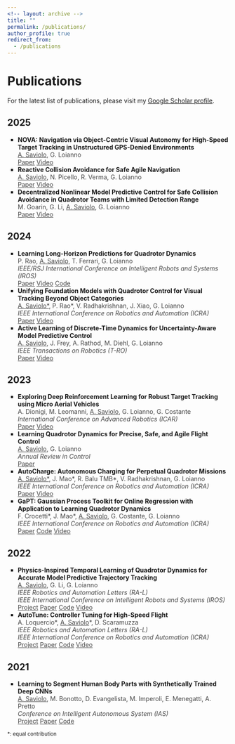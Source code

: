 ```yaml
---
<!-- layout: archive -->
title: ""
permalink: /publications/
author_profile: true
redirect_from:
  - /publications
---
```


<head>
<style>
p.publications {
  text-align: justify;
}
div.title {
  text-align: left;
  font-weight: bold;
}
div.description {
  text-align: left;
  opacity: 0.8;
}
</style>
</head>

# Publications

For the latest list of publications, please visit my <a href="https://scholar.google.com/citations?user=HaOQ8AoAAAAJ&hl=en&oi=ao">Google Scholar profile</a>.

## 2025

<ul style="list-style-type:square">

<li>
<div class="title">NOVA: Navigation via Object-Centric Visual Autonomy for High-Speed Target Tracking in Unstructured GPS-Denied Environments</div>
<div class="description"><u>A. Saviolo</u>, G. Loianno</div>
<div class="description">
  <a href="https://arxiv.org/pdf/2506.18689">Paper</a>
  <a href="https://youtu.be/UpbcSKQrHfk">Video</a>
</div>
</li>

<li>
<div class="title">Reactive Collision Avoidance for Safe Agile Navigation</div>
<div class="description"><u>A. Saviolo</u>, N. Picello, R. Verma, G. Loianno</div>
<div class="description">
  <a href="https://www.arxiv.org/pdf/2409.11962">Paper</a>
  <a href="https://youtu.be/pUiWym4NsvA">Video</a>
</div>
</li>

<li>
<div class="title">Decentralized Nonlinear Model Predictive Control for Safe Collision Avoidance in Quadrotor Teams with Limited Detection Range</div>
<div class="description">M. Goarin, G. Li, <u>A. Saviolo</u>, G. Loianno</div>
<div class="description">
  <a href="https://arxiv.org/pdf/2409.17379">Paper</a>
  <a href="https://youtu.be/qTZPzcUJg0s">Video</a>
</div>
</li>

</ul>

## 2024

<ul style="list-style-type:square">

<li>
<div class="title">Learning Long-Horizon Predictions for Quadrotor Dynamics</div>
<div class="description">P. Rao, <u>A. Saviolo</u>, T. Ferrari, G. Loianno</div>
  <div class="description"><i>IEEE/RSJ International Conference on Intelligent Robots and Systems (IROS)</i></div>
<div class="description">
  <a href="https://arxiv.org/pdf/2407.12964">Paper</a>
  <a href="https://youtu.be/MPUJunMD11U">Video</a>
  <a href="https://github.com/arplaboratory/long-horizon-dynamics">Code</a>
</div>
</li>

<li>
<div class="title">Unifying Foundation Models with Quadrotor Control for Visual Tracking Beyond Object Categories</div>
<div class="description"><u>A. Saviolo*</u>, P. Rao*, V. Radhakrishnan, J. Xiao, G. Loianno</div>
  <div class="description"><i>IEEE International Conference on Robotics and Automation (ICRA)</i></div>
<div class="description">
  <a href="https://arxiv.org/pdf/2310.04781.pdf">Paper</a>
  <a href="https://youtu.be/35sX9C1wUpA">Video</a>
</div>
</li>

<li>
<div class="title">Active Learning of Discrete-Time Dynamics for Uncertainty-Aware Model Predictive Control</div>
<div class="description"><u>A. Saviolo</u>, J. Frey, A. Rathod, M. Diehl, G. Loianno</div>
<div class="description"><i>IEEE Transactions on Robotics (T-RO)</i></div>
<div class="description">
  <a href="https://arxiv.org/pdf/2210.12583.pdf">Paper</a>
  <a href="https://youtu.be/QmEhSTcWob4">Video</a>
</div>
</li>

</ul>
  
## 2023

<ul style="list-style-type:square">

<li>
<div class="title">Exploring Deep Reinforcement Learning for Robust Target Tracking using Micro Aerial Vehicles</div>
<div class="description">A. Dionigi, M. Leomanni, <u>A. Saviolo</u>, G. Loianno, G. Costante</div>
<div class="description"><i>International Conference on Advanced Robotics (ICAR)</i></div>
<div class="description">
  <a href="https://arxiv.org/abs/2312.17552">Paper</a>
  <a href="https://www.youtube.com/watch?v=22kI976fykA&ab_channel=ISARLab_UNIPG">Video</a>
</div>
</li>

<li>
<div class="title">Learning Quadrotor Dynamics for Precise, Safe, and Agile Flight Control</div>
<div class="description"><u>A. Saviolo</u>, G. Loianno</div>
<div class="description"><i>Annual Review in Control</i></div>
<div class="description">
  <a href="https://www.sciencedirect.com/science/article/pii/S1367578823000135">Paper</a>
</div>
</li>

<li>
<div class="title">AutoCharge: Autonomous Charging for Perpetual Quadrotor Missions</div>
<div class="description"><u>A. Saviolo*</u>, J. Mao*, R. Balu TMB*, V. Radhakrishnan, G. Loianno</div>
<div class="description"><i>IEEE International Conference on Robotics and Automation (ICRA)</i></div>
<div class="description">
  <a href="https://arxiv.org/abs/2306.05111">Paper</a>
  <a href="https://youtu.be/6xYvI-qIe3M">Video</a>
</div>
</li>
  
<li>
<div class="title">GaPT: Gaussian Process Toolkit for Online Regression with Application to Learning Quadrotor Dynamics</div>
<div class="description">F. Crocetti*, J. Mao*, <u>A. Saviolo</u>, G. Costante, G. Loianno</div>
<div class="description"><i>IEEE International Conference on Robotics and Automation (ICRA)</i></div>
<div class="description">
  <a href="https://arxiv.org/abs/2303.08181">Paper</a> 
  <a href="https://github.com/arplaboratory/GaPT">Code</a> 
  <a href="https://youtu.be/Bi5x2sQcW3s">Video</a>
</div>
</li>

</ul>

## 2022

<ul style="list-style-type:square">

<li>
<div class="title">Physics-Inspired Temporal Learning of Quadrotor Dynamics for Accurate Model Predictive Trajectory Tracking</div>
<div class="description"><u>A. Saviolo</u>, G. Li, G. Loianno</div>
<div class="description"><i>IEEE Robotics and Automation Letters (RA-L)</i></div>
<div class="description"><i>IEEE International Conference on Intelligent Robots and Systems (IROS)</i></div>
<div class="description">
  <a href="https://alessandrosaviolo.github.io/PI-TCN/">Project</a>
  <a href="https://ieeexplore.ieee.org/abstract/document/9834096">Paper</a> 
  <a href="https://github.com/arplaboratory/PI-TCN">Code</a> 
  <a href="https://youtu.be/dsOtKfuRjEk">Video</a>
</div>
</li>
  
<li>
<div class="title">AutoTune: Controller Tuning for High-Speed Flight</div>
<div class="description">A. Loquercio*, <u>A. Saviolo</u>*, D. Scaramuzza</div>
<div class="description"><i>IEEE Robotics and Automation Letters (RA-L)</i></div>
<div class="description"><i>IEEE International Conference on Robotics and Automation (ICRA)</i></div>
<div class="description">
  <a href="https://alessandrosaviolo.github.io/Autotune/">Project</a>
  <a href="https://ieeexplore.ieee.org/document/9696365">Paper</a> 
  <a href="https://github.com/uzh-rpg/mh_autotune">Code</a> 
  <a href="https://www.youtube.com/watch?v=m2q_y7C01So&ab_channel=UZHRoboticsandPerceptionGroup">Video</a>
</div>
</li>
  
</ul>

## 2021

<ul style="list-style-type:square">

<li>
<div class="title">Learning to Segment Human Body Parts with Synthetically Trained Deep CNNs</div>
<div class="description"><u>A. Saviolo</u>, M. Bonotto, D. Evangelista, M. Imperoli, E. Menegatti, A. Pretto</div>
<div class="description"><i>Conference on Intelligent Autonomous System (IAS)</i></div>
<div class="description">
  <a href="https://alessandrosaviolo.github.io/HumanBodySegmentation/">Project</a>
  <a href="https://arxiv.org/abs/2102.01460">Paper</a> 
  <a href="https://github.com/AlessandroSaviolo/HBPSegmentation">Code</a>
</div>
</li>

</ul>

<p><small>*: equal contribution</small></p>

<!--# Reviews

<ul>
<li><div class="description">IEEE Transactions on Robotics</div></li>
<li><div class="description">IEEE Robotics and Automation Letters</div></li>
<li><div class="description">IEEE International Conference on Robotics and Automation</div></li>
<li><div class="description">IEEE/RSJ International Conference on Intelligent Robots and Systems</div></li>
<li><div class="description">International Conference on Advanced Robotics</div></li>
<li><div class="description">Intelligent Service Robotics</div></li>
<li><div class="description">L4DC</div></li>
</ul>-->
